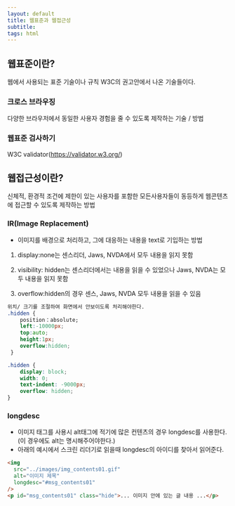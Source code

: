 ```yaml
---
layout: default
title: 웹표준과 웹접근성
subtitle:
tags: html
---
```


## 웹표준이란?

웹에서 사용되는 표준 기술이나 규칙
W3C의 권고안에서 나온 기술들이다.

### 크로스 브라우징

다양한 브라우저에서 동일한 사용자 경험을 줄 수 있도록 제작하는 기술 / 방법

### 웹표준 검사하기

W3C validator(https://validator.w3.org/)

## 웹접근성이란?

신체적, 환경적 조건에 제한이 있는 사용자를 포함한 모든사용자들이
동등하게 웹콘텐츠에 접근할 수 있도록 제작하는 방법

### IR(Image Replacement)

- 이미지를 배경으로 처리하고, 그에 대응하는 내용을 text로 기입하는 방법

1. display:none는 센스리더, Jaws, NVDA에서 모두 내용을 읽지 못함

2. visibility: hidden는 센스리더에서는 내용을 읽을 수 있었으나 Jaws, NVDA는 모두 내용을 읽지 못함
3. overflow:hidden의 경우 센스, Jaws, NVDA 모두 내용을 읽을 수 있음

```css
위치/ 크기를 조절하여 화면에서 안보이도록 처리해야한다.
.hidden {
    position：absolute;
    left:-10000px;
    top:auto;
    height:1px;
    overflow:hidden;
 }

.hidden {
    display: block;
    width: 0;
    text-indent: -9000px;
    overflow: hidden;
}
```

### longdesc

- 이미지 태그를 사용시 alt태그에 적기에 많은 컨텐츠의 경우 longdesc를 사용한다.<br/>
  (이 경우에도 alt는 명시해주어야한다.)
- 아래의 예시에서 스크린 리더기로 읽을때 longdesc의 아이디를 찾아서 읽어준다.

```html
<img
  src="../images/img_contents01.gif"
  alt="이미지 제목"
  longdesc="#msg_contents01"
/>
<p id="msg_contents01" class="hide">... 이미지 안에 있는 글 내용 ...</p>
```
